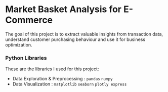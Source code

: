 # Market Basket Analysis for E-Commerce
The goal of this project is to extract valuable insights from transaction data, understand customer purchasing behaviour and use it for business optimization.

### Python Libraries
These are the libraries I used for this project: 
- Data Exploration & Preprocessing : `pandas` `numpy` 
- Data Visualization : `matplotlib` `seaborn` `plotly express`

